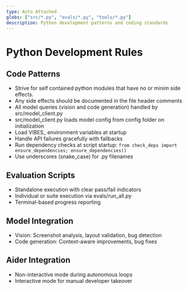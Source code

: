 ```yaml
---
type: Auto Attached
globs: ["src/*.py", "evals/*.py", "tools/*.py"]
description: Python development patterns and coding standards
---
```


# Python Development Rules

## Code Patterns
- Strive for self contained python modules that have no or minim side effects.
- Any side effects should be documented in the file header comments
- All model queries (vision and code generation) handled by src/model_client.py
- src/model_client.py loads model config from config folder on initialization
- Load VIBES_ environment variables at startup
- Handle API failures gracefully with fallbacks
- Run dependency checks at script startup: `from check_deps import ensure_dependencies; ensure_dependencies()`
- Use underscores (snake_case) for .py filenames

## Evaluation Scripts
- Standalone execution with clear pass/fail indicators
- Individual or suite execution via evals/run_all.py
- Terminal-based progress reporting

## Model Integration
- Vision: Screenshot analysis, layout validation, bug detection
- Code generation: Context-aware improvements, bug fixes

## Aider Integration
- Non-interactive mode during autonomous loops
- Interactive mode for manual developer takeover